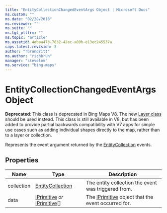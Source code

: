 ```yaml
---
title: "EntityCollectionChangedEventArgs Object | Microsoft Docs"
ms.custom: ""
ms.date: "02/28/2018"
ms.reviewer: ""
ms.suite: ""
ms.tgt_pltfrm: ""
ms.topic: "article"
ms.assetid: 4ebaa473-7632-42ec-a89b-e13ec245537a
caps.latest.revision: 3
author: "rbrundritt"
ms.author: "richbrun"
manager: "stevelom"
ms.service: "bing-maps"
---
```


# EntityCollectionChangedEventArgs Object

**Deprecated**: This class is deprecated in Bing Maps V8. The new [Layer class](layer-class.md) should be used instead. This class is still available in V8, but has been added to provide partial backwards compatibility with V7 apps for simple use cases such as adding individual shapes directly to the map, rather than to a layer or collection.

Represents the event argument returned by the [EntityCollection](entitycollection-class.md) events.

## Properties

| Name       | Type                      | Description                                         |
|------------|---------------------------|-----------------------------------------------------|
| collection | [EntityCollection](entitycollection-class.md)          | The entity collection the event was triggered from. |
| data       | [IPrimitive](iprimitive-class.md) _or_ [IPrimitive](iprimitive-class.md)\[\] | The [IPrimitive](iprimitive-class.md) object that the event occurred for.  |
